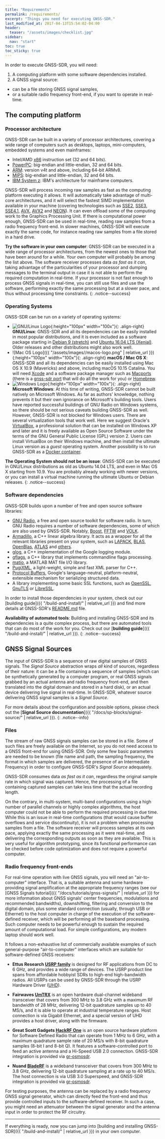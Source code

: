 ```yaml
---
title: "Requirements"
permalink: /requirements/
excerpt: "Things you need for executing GNSS-SDR."
last_modified_at: 2017-04-13T15:54:02-04:00
header:
  teaser: "/assets/images/checklist.jpg"
sidebar:
  nav: "start"
toc: true
toc_sticky: true
---
```



In order to execute GNSS-SDR, you will need:


 1. A computing platform with some software dependencies installed.
 2. A GNSS signal source:
   - can be a file storing GNSS signal samples,
   - or a suitable radio frequency front-end, if you want to operate in real-time.


## The computing platform

### Processor architecture

GNSS-SDR can be built in a variety of processor architectures, covering a wide range of computers such as desktops, laptops, mini-computers, embedded systems and even mainframes:

* Intel/AMD [x86](https://en.wikipedia.org/wiki/X86) instruction set (32 and 64 bits).
* [PowerPC](https://en.wikipedia.org/wiki/PowerPC): big-endian and little-endian, 32 and 64 bits.
* [ARM](https://en.wikipedia.org/wiki/ARM_architecture): version v4t and above, including 64-bit ARMv8.
* [MIPS](https://en.wikipedia.org/wiki/MIPS_instruction_set): big-endian and little-endian, 32 and 64 bits.
* [IBM System z](https://en.wikipedia.org/wiki/IBM_System_z): IBM's architecture for mainframe computers.

GNSS-SDR will process incoming raw samples as fast as the computing platform executing it allows. It will automatically take advantage of multi-core architectures, and it will select the fastest SIMD implementation available in your machine (covering technologies such as [SSE2](https://software.intel.com/sites/landingpage/IntrinsicsGuide/#techs=SSE2), [SSE3](https://software.intel.com/sites/landingpage/IntrinsicsGuide/#techs=SSE3), [SSE4.1](https://software.intel.com/sites/landingpage/IntrinsicsGuide/#techs=SSE4_1), [AVX](https://software.intel.com/sites/landingpage/IntrinsicsGuide/#techs=AVX), [AVX2](https://software.intel.com/sites/landingpage/IntrinsicsGuide/#techs=AVX2) and [NEON](https://developer.arm.com/technologies/neon)). It can even offload some of the computing work to the Graphics Processing Unit. If there is computational power enough, GNSS-SDR can be used in real-time, reading raw samples from a radio frequency front-end. In slower machines, GNSS-SDR will execute exactly the same code, for instance reading raw samples from a file stored in a hard drive.


**Try the software in your own computer**: GNSS-SDR can be executed in a wide range of processor architectures, from the newest ones to those that have been around for a while. Your own computer will probably be among the list above. The software receiver processes data _as fast as it can_, taking advantage of the particularities of your processor and dumping messages to the terminal output in case it is not able to perform the required computation in real-time. If your processor is not fast enough to process GNSS signals in real-time, you can still use files and use the software, performing exactly the same processing but at a slower pace, and thus without processing time constraints.
{: .notice--success}

### Operating Systems

GNSS-SDR can be run on a variety of operating systems:

* ![GNU/Linux Logo](https://upload.wikimedia.org/wikipedia/commons/thumb/3/35/Tux.svg/2000px-Tux.svg.png){:height="100px" width="100x"}{: .align-right} **GNU/Linux**: GNSS-SDR and all its dependencies can be easily installed in most popular distributions, and it is even included as a software package starting in [Debian 9 (stretch)](https://packages.debian.org/stretch/gnss-sdr) and [Ubuntu 16.04 LTS (Xenial)](https://packages.ubuntu.com/search?keywords=gnss-sdr). Older releases and other distributions might also work well.
* ![Mac OS Logo]({{ "/assets/images//macos-logo.png" | relative_url }}){:height="100px" width="100x"}{: .align-right} **macOS / Mac OS X**: GNSS-SDR and all its dependencies can be easily installed using Mac OS X 10.9 (Mavericks) and above, including macOS 10.15 Catalina. You will need [Xcode](https://developer.apple.com/xcode/) and a software package manager such as [Macports](https://www.macports.org/) (there is a [gnss-sdr port](https://www.macports.org/ports.php?by=name&substr=gnss-sdr) that will do all the work for you) or [Homebrew](https://brew.sh/).
* ![Windows Logo](https://upload.wikimedia.org/wikipedia/commons/thumb/5/5f/Windows_logo_-_2012.svg/2000px-Windows_logo_-_2012.svg.png){:height="100px" width="100x"}{: .align-right} **Microsoft Windows**: At this time of writing, GNSS-SDR cannot be built natively on Microsoft Windows. As far as authors' knowledge, nothing prevents it but their own ignorance on Microsoft's building tools. Users have reported successful buildings of GNU Radio on Windows systems, so there should be not serious caveats building GNSS-SDR as well. However, GNSS-SDR is not blocked for Windows users. There are several virtualization tools that work well. Here we suggest Oracle's [VirtualBox](https://www.virtualbox.org/), a professional solution that can be installed on Windows XP and later and it is freely available as Open Source Software under the terms of the GNU General Public License (GPL) version 2. Users can install VirtualBox on their Windows machine, and then install the ultimate Linux version as a _guest_ operating system. Another possibility is to run GNSS-SDR as a [Docker container](https://github.com/carlesfernandez/docker-gnsssdr).


**The Operating System should not be an issue**: GNSS-SDR can be executed in GNU/Linux distributions as old as Ubuntu  14.04 LTS, and even in Mac OS X starting from 10.9. You are probably already working with newer versions, or you can install a virtual machine running the ultimate Ubuntu or Debian releases.
{: .notice--success}

### Software dependencies

GNSS-SDR builds upon a number of free and open source software libraries:

* [GNU Radio](https://gnuradio.org/), a free and open source toolkit for software radio. In turn, GNU Radio requires a number of software dependencies, some of which are also used by GNSS-SDR. Notably, [Boost](https://www.boost.org/), [FFTW](http://www.fftw.org/) and [VOLK](http://libvolk.org/).
* [Armadillo](http://arma.sourceforge.net/), a C++ linear algebra library. It acts as a wrapper for all the relevant libraries present on your system, such as [LAPACK](http://www.netlib.org/lapack/), [BLAS](http://www.netlib.org/blas/), [OpenBlas](http://www.openblas.net/), [ATLAS](http://math-atlas.sourceforge.net/) and [others](http://arma.sourceforge.net/faq.html#linking).
* [glog](https://github.com/google/glog), a C++ implementation of the Google logging module.
* [gflags](https://github.com/gflags/gflags), a C++ library that implements commandline flags processing.
* [matio](https://github.com/tbeu/matio), a MATLAB MAT file I/O library.
* [PugiXML](https://github.com/zeux/pugixml), a light-weight, simple and fast XML parser for C++.
* [Protocol Buffers](https://developers.google.com/protocol-buffers/), Google's language-neutral, platform-neutral, extensible mechanism for serializing structured data.
* A library implementing some basic SSL functions, such as [OpenSSL](https://www.openssl.org/), [GnuTLS](https://www.gnutls.org/) or [LibreSSL](https://www.libressl.org/).

In order to install those dependencies in your system, check out our [building guide]({{ "/build-and-install/" | relative_url }}) and find more details at GNSS-SDR's [README.md](https://github.com/gnss-sdr/gnss-sdr/blob/master/README.md) file.

**Availability of automated tools**: Building and installing GNSS-SDR and its dependencies is a quite complex process, but there are automated tools that can do most of the work for you. Check out our [**building guide**]({{ "/build-and-install/" | relative_url }}).
{: .notice--success}


## GNSS Signal Sources

The input of GNSS-SDR is a sequence of raw digital samples of GNSS signals. The _Signal Source_ abstraction wraps _all_ kind of sources, regardless of their nature: it can be a file containing a sequence of samples (which can be synthetically generated by a computer program, or real GNSS signals grabbed by an actual antenna and radio frequency front-end, and then translated into the digital domain and stored in a hard disk), or an actual device delivering live signal in real-time. In GNSS-SDR, whatever source delivering GNSS signal samples is a _Signal Source_.

For more details about the configuration and possible options, please check out the [**Signal Source documentation**]({{ "/docs/sp-blocks/signal-source/" | relative_url }}).
{: .notice--info}

### Files

The stream of raw GNSS signals samples can be stored in a file. Some of such files are freely available on the Internet, so you do not need access to a GNSS front-end for using GNSS-SDR. Only some few basic parameters are needed to be known (file name and path, the sampling frequency, the format in which samples are delivered, the presence of an Intermediate Frequency) in order to configure GNSS-SDR's _Signal Source_ adequately.

GNSS-SDR consumes data _as fast as it can_, regardless the original sample rate in which signal was captured. Hence, the processing of a file containing captured samples can take less time that the actual recording length.

On the contrary, in multi-system, multi-band configurations using a high number of parallel channels or highly complex algorithms, the host computer could not be able to perform the required processing in due time. While this is an issue in real-time configurations (that would cause buffer overflows and service discontinuity), it is not a problem when processing samples from a file. The software receiver will process samples at its own pace, applying exactly the same processing as it were real-time, and delivering the corresponding outputs as soon as they are available. This is very useful for algorithm prototyping, since its functional performance can be checked before code optimization and does not require a powerful computer.

### Radio frequency front-ends

For real-time operation with live GNSS signals, you will need an "air-to-computer" interface. That is, a suitable antenna and some hardware providing signal amplification at the appropriate frequency ranges (see our [GNSS Signals tutorial]({{ "/docs/tutorials/gnss-signals/" | relative_url }}) for more information about GNSS signals' center frequencies, modulations and recommended bandwidths), downshifting, filtering and conversion to the digital domain, plus some standard connection (usually, through USB or Ethernet) to the host computer in charge of the execution of the software-defined receiver, which will be performing all the baseband processing. Such computer needs to be powerful enough to sustain the required amount of computational load. For simple configurations, any modern laptop should work well.

It follows a non-exhaustive list of commercially available examples of such general-purpose "air-to-computer" interfaces which are suitable for software-defined GNSS receivers:

* **Ettus Research [USRP family](https://www.ettus.com/product)** is designed for RF applications from DC to 6 GHz, and provides a wide range of devices. The USRP product line spans from affordable hobbyist SDRs to high-end high-bandwidth radios. All USRPs can be used by GNSS-SDR through the USRP Hardware Driver ([UHD](https://files.ettus.com/manual/)).

* **Fairwaves [UmTRX](http://umtrx.org)** is an open hardware dual-channel wideband transceiver that covers from 300 MHz to 3.8 GHz with a maximum RF bandwidth of 28 MHz, delivering 12-bit quadrature samples up to 40 MS/s, and it is able to operate at industrial temperature ranges. Host connection is via Gigabit Ethernet, and a special version of UHD provides a host driver, along with the firmware.

* **Great Scott Gadgets [HackRF One](https://greatscottgadgets.com/hackrf/)** is an open source hardware platform for Software Defined Radio that can operate from 1 MHz to 6 GHz, with a maximum quadrature sample rate of 20 MS/s with 8-bit quadrature samples (8-bit I and 8-bit Q). It features a software-controlled port to feed an active antenna and a Hi-Speed USB 2.0 connection. GNSS-SDR integration is provided via [gr-osmosdr](https://osmocom.org/projects/gr-osmosdr/wiki/GrOsmoSDR).

* **Nuand [BladeRF](https://nuand.com)** is a wideband transceiver that covers from 300 MHz to 3.8 GHz, delivering 12-bit quadrature sampling at a rate up to 40 MS/s. The host connection is via USB 3.0 Superspeed, and GNSS-SDR integration is provided via [gr-osmosdr](https://osmocom.org/projects/gr-osmosdr/wiki/GrOsmoSDR).

For testing purposes, the antenna can be replaced by a radio frequency GNSS signal generator, which can directly feed the front-end and thus provide controlled inputs to the software-defined receiver. In such a case, you might need an attenuator between the signal generator and the antenna input in order to protect the RF circuitry.


-----

If everything is ready, now you can jump into [building and installing GNSS-SDR]({{ "/build-and-install/" | relative_url }}) in your own computer.

<link rel="prerender" href="{{ "/build-and-install/" | relative_url }}">
